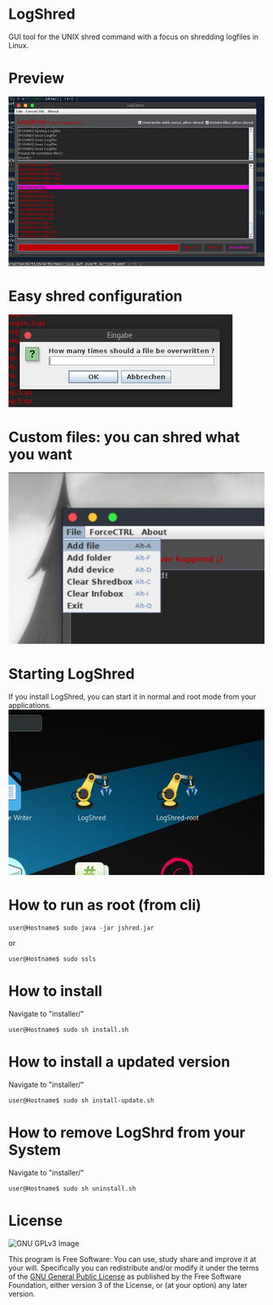 # LogShred
GUI tool for the UNIX shred command with a focus on shredding logfiles in Linux.

# Preview
![LogShred](preview1.png?raw=true "Preview")

# Easy shred configuration
![LogShred](preview2.png?raw=true "Preview")

# Custom files: you can shred what you want
![LogShred](preview3.png?raw=true "Preview")

# Starting LogShred
If you install LogShred, you can start it in normal and root mode from your applications.
![LogShred](preview4.png?raw=true "Preview")

# How to run as root (from cli)
    
    user@Hostname$ sudo java -jar jshred.jar
    
or

    user@Hostname$ sudo ssls

# How to install
Navigate to "installer/"

    user@Hostname$ sudo sh install.sh

# How to install a updated version
Navigate to "installer/"

    user@Hostname$ sudo sh install-update.sh

# How to remove LogShrd from your System
Navigate to "installer/"

    user@Hostname$ sudo sh uninstall.sh

# License
![GNU GPLv3 Image](https://www.gnu.org/graphics/gplv3-127x51.png)

This program is Free Software: You can use, study share and improve it at your
will. Specifically you can redistribute and/or modify it under the terms of the
[GNU General Public License](https://www.gnu.org/licenses/gpl.html) as
published by the Free Software Foundation, either version 3 of the License, or
(at your option) any later version.
